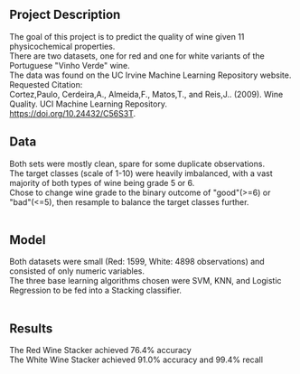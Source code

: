 ## Project Description <br>
The goal of this project is to predict the quality of wine given 11 physicochemical properties. <br>
There are two datasets, one for red and one for white variants of the Portuguese "Vinho Verde" wine. <br>
The data was found on the UC Irvine Machine Learning Repository website. <br>
Requested Citation: <br>
Cortez,Paulo, Cerdeira,A., Almeida,F., Matos,T., and Reis,J.. (2009). Wine Quality. UCI Machine Learning Repository. <br>
https://doi.org/10.24432/C56S3T.
<br>
## Data <br>
Both sets were mostly clean, spare for some duplicate observations. <br>
The target classes (scale of 1-10) were heavily imbalanced, with a vast majority of both types of wine being grade 5 or 6. <br>
Chose to change wine grade to the binary outcome of "good"(>=6) or "bad"(<=5), then resample to balance the target classes further. <br>
<br>
## Model <br>
Both datasets were small (Red: 1599, White: 4898 observations) and consisted of only numeric variables. <br>
The three base learning algorithms chosen were SVM, KNN, and Logistic Regression to be fed into a Stacking classifier. <br>
<br>
## Results <br>
The Red Wine Stacker achieved 76.4% accuracy 
<br>
The White Wine Stacker achieved 91.0% accuracy and 99.4% recall
<br>
